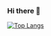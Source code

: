 ### Hi there 👋



[![Top Langs](https://github-readme-stats.vercel.app/api/top-langs/?username=SaemHyun)](https://github.com/SaemHyun/github-readme-stats)



<!--
**SaemHyun/SaemHyun** is a ✨ _special_ ✨ repository because its `README.md` (this file) appears on your GitHub profile.

Here are some ideas to get you started:

- 🔭 I’m currently working on ...
- 🌱 I’m currently learning ...
- 👯 I’m looking to collaborate on ...
- 🤔 I’m looking for help with ...
- 💬 Ask me about ...
- 📫 How to reach me: ...
- 😄 Pronouns: ...
- ⚡ Fun fact: ...
-->
